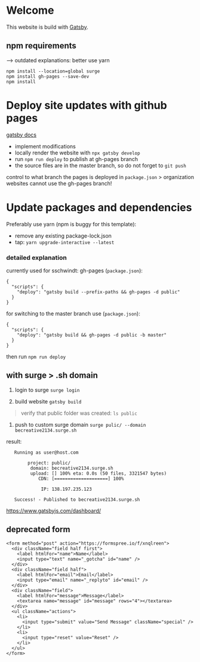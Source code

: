 # Welcome

This website is build with [Gatsby](https://www.gatsbyjs.com/).


## npm requirements

--> outdated explanations: better use yarn

```
npm install --location=global surge
npm install gh-pages --save-dev
npm install
```

# Deploy site updates with github pages

[gatsby docs](https://www.gatsbyjs.com/docs/how-gatsby-works-with-github-pages/)

* implement modifications
* locally render the website with `npx gatsby develop`
* run `npm run deploy` to publish at gh-pages branch
* the source files are in the master branch, so do not forget to `git push`

control to what branch the pages is deployed in `package.json` > organization websites cannot use the gh-pages branch!


# Update packages and dependencies

Preferably use yarn (npm is buggy for this template):

* remove any existing package-lock.json
* tap: `yarn upgrade-interactive --latest`

### detailed explanation

currently used for sschwindt: gh-pages (`package.json`):

```
{
  "scripts": {
    "deploy": "gatsby build --prefix-paths && gh-pages -d public"
  }
}
```

for switching to the master branch use (`package.json`):

```
{
  "scripts": {
    "deploy": "gatsby build && gh-pages -d public -b master"
  }
}
```

then run `npm run deploy`

## with surge > .sh domain


1. login to surge
`surge login`

1. build website
`gatsby build`
> verify that public folder was created: `ls public`

1. push to custom surge domain
`surge pulic/ --domain becreative2134.surge.sh`

result:

```
   Running as user@host.com

        project: public/
         domain: becreative2134.surge.sh
         upload: [] 100% eta: 0.0s (50 files, 3321547 bytes)
            CDN: [====================] 100%

             IP: 138.197.235.123

   Success! - Published to becreative2134.surge.sh
```


https://www.gatsbyjs.com/dashboard/


## deprecated form

```
<form method="post" action="https://formspree.io/f/xnqlreen">
  <div className="field half first">
    <label htmlFor="name">Name</label>
    <input type="text" name="_gotcha" id="name" />
  </div>
  <div className="field half">
    <label htmlFor="email">Email</label>
    <input type="email" name="_replyto" id="email" />
  </div>
  <div className="field">
    <label htmlFor="message">Message</label>
    <textarea name="message" id="message" rows="4"></textarea>
  </div>
  <ul className="actions">
    <li>
      <input type="submit" value="Send Message" className="special" />
    </li>
    <li>
      <input type="reset" value="Reset" />
    </li>
  </ul>
</form>
```
